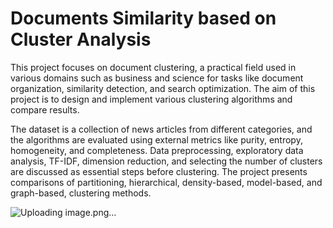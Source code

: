 # Documents Similarity based on Cluster Analysis

This project focuses on document clustering, a practical field used in various domains such as business and science for tasks like document organization, similarity detection, and search optimization. The aim of this project is to design and implement various clustering algorithms and compare results.

The dataset is a collection of news articles from different categories, and the algorithms are evaluated using external metrics like purity, entropy, homogeneity, and completeness. Data preprocessing, exploratory data analysis, TF-IDF, dimension reduction, and selecting the number of clusters are discussed as essential steps before clustering. The project presents comparisons of partitioning, hierarchical, density-based, model-based, and graph-based, clustering methods.

![Uploading image.png…]()

